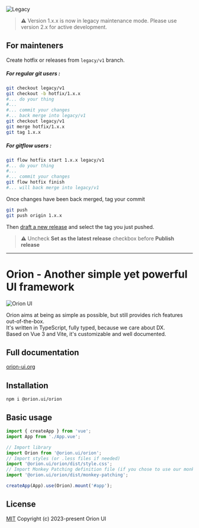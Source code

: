 ![Legacy](https://img.shields.io/badge/status-legacy-lightgrey)

> ⚠️ Version 1.x.x is now in legacy maintenance mode. Please use version 2.x for active development.

## For mainteners

Create hotfix or releases from `legacy/v1` branch.

##### For regular git users :

```sh
git checkout legacy/v1
git checkout -b hotfix/1.x.x
#... do your thing
#...
#... commit your changes
#... back merge into legacy/v1
git checkout legacy/v1
git merge hotfix/1.x.x
git tag 1.x.x
```

##### For gitflow users :

```sh
git flow hotfix start 1.x.x legacy/v1
#... do your thing
#...
#... commit your changes
git flow hotfix finish
#... will back merge into legacy/v1
```

Once changes have been back merged, tag your commit

```sh
git push
git push origin 1.x.x
```

Then [draft a new release](https://github.com/orion-ui/orion-ui/releases/new) and select the tag you just pushed.

> ⚠️ Uncheck **Set as the latest release** checkbox before **Publish release**

---

# Orion - Another simple yet powerful UI framework

![Orion UI](https://repository-images.githubusercontent.com/616359964/fad1ee21-1781-452f-843d-43af9eda0802)

Orion aims at being as simple as possible, but still provides rich features out-of-the-box.\
It's written in TypeScript, fully typed, because we care about DX.\
Based on Vue 3 and Vite, it's customizable and well documented.

## Full documentation

[orion-ui.org](https://orion-ui.org/)

## Installation

`npm i @orion.ui/orion`

## Basic usage

```ts
import { createApp } from 'vue';
import App from './App.vue';

// Import library
import Orion from '@orion.ui/orion';
// Import styles (or .less files if needed)
import '@orion.ui/orion/dist/style.css';
// Import Monkey Patching definition file (if you chose to use our monkeyPatching)
import '@orion.ui/orion/dist/monkey-patching';

createApp(App).use(Orion).mount('#app');
```

## License

[MIT](https://opensource.org/licenses/MIT) Copyright (c) 2023-present Orion UI
